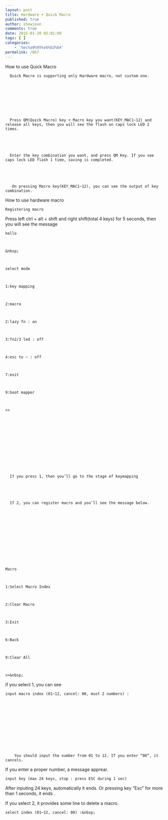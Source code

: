 ```yaml
---
layout: post
title: Hardware + Quick Macro
published: true
author: showjean
comments: true
date: 2015-01-20 05:01:09
tags: [ ]
categories:
    - '%ec%a0%95%eb%b3%b4'
permalink: /667
---
```


  How to use Quick Macro



  



  
    
      Quick Macro is supporting only Hardware macro, not custom one.
    
  





  
    
      Press QM(Quick Macro) key + Macro key you want(KEY_MAC1~12) and release all keys, then you will see the flash on caps lock LED 2 times.
    
  
  
  
    
      Enter the key combination you want, and press QM Key. If you see caps lock LED flash 1 time, saving is completed.
    
  
  
  
    
       On pressing Macro key(KEY_MAC1~12), you can see the output of key combination.
    
  









  How to use hardware macro


 


  



  
    Registering macro
  



  



  Press left ctrl + alt + shift and right shift(total 4 keys) for 5 seconds, then you will see the message 



  



  
    hello 
  
  
  
    &nbsp;
  
  
  
    select mode
  
  
  
    1:key mapping
  
  
  
    2:macro
  
  
  
    2:lazy fn : on
  
  
  
    3:fn2/3 led : off
  
  
  
    4:esc to ~ : off
  
  
  
    7:exit
  
  
  
    9:boot mapper
  
  
  
    >>
  



  



  



  
    
      If you press 1, then you’ll go to the stage of keymapping 
    
  
  
  
    
      If 2, you can register macro and you’ll see the message below.
    
  



  



  



  
    Macro
  
  
  
    1:Select Macro Index
  
  
  
    2:Clear Macro
  
  
  
    3:Exit
  
  
  
    6:Back
  
  
  
    9:Clear All
  
  
  
    >>&nbsp;
  



  



  



  if you select 1, you can see 



  



  
    input macro index (01~12, cancel: 00, must 2 numbers) :
  



  



    
    
       
      
      
        You should input the number from 01 to 12. If you enter “00”, it cancels.
      
    
  



   If you enter a proper number, a message apprear.



  



  
    input key (max 24 keys, stop : press ESC during 1 sec)
  



  



  After inputing 24 keys, automatically it ends. Or pressing key “Esc” for more than 1 seconds, it ends .



  If you select 2, it provides some line to delete a macro.



  



  
    select index (01~12, cancel: 00) :&nbsp;
  






